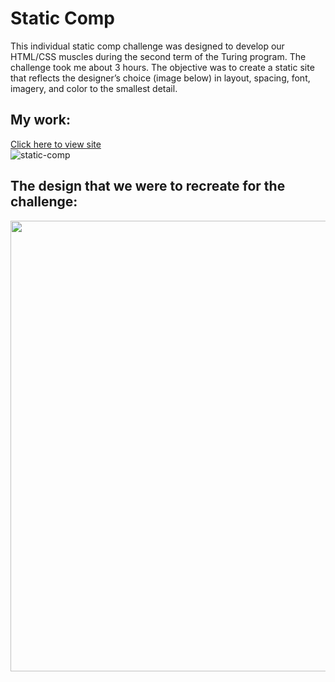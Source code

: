 # Static Comp
This individual static comp challenge was designed to develop our HTML/CSS muscles during the second term of the Turing program. The challenge took me about 3 hours. The objective was to create a static site that reflects the designer’s choice (image below) in layout, spacing, font, imagery, and color to the smallest detail.

## My work:
[Click here to view site](https://nalito223.github.io/static-comp/)<br>
![static-comp](https://user-images.githubusercontent.com/110144802/204417737-4eb5a8db-11f0-4e23-8cbe-0ec0ea4837cb.gif)

## The design that we were to recreate for the challenge:

<img width="721" src="https://user-images.githubusercontent.com/110144802/204416896-c4ff127d-7b31-4297-a8a5-3f4c6d713c38.png">
